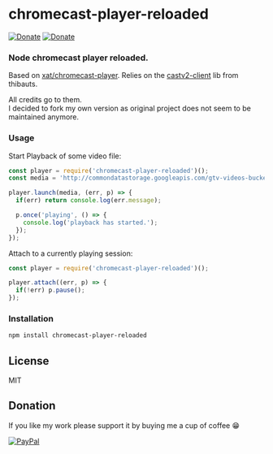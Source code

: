 # chromecast-player-reloaded
[![Donate](https://img.shields.io/badge/Donate-PayPal-blue.svg)](https://www.paypal.com/cgi-bin/webscr?cmd=_s-xclick&hosted_button_id=TFVDFD88KQ322)
[![Donate](https://img.shields.io/badge/Donate-PayPal.Me-lightgrey.svg)](https://www.paypal.me/Rafostar)

### Node chromecast player reloaded.
Based on [xat/chromecast-player](https://github.com/xat/chromecast-player).
Relies on the [castv2-client](https://github.com/thibauts/node-castv2-client) lib
from thibauts.

All credits go to them.<br>
I decided to fork my own version as original project does not seem to be maintained anymore.

### Usage
Start Playback of some video file:

```javascript
const player = require('chromecast-player-reloaded')();
const media = 'http://commondatastorage.googleapis.com/gtv-videos-bucket/ED_1280.mp4';

player.launch(media, (err, p) => {
  if(err) return console.log(err.message);

  p.once('playing', () => {
    console.log('playback has started.');
  });
});
```

Attach to a currently playing session:

```javascript
const player = require('chromecast-player-reloaded')();

player.attach((err, p) => {
  if(!err) p.pause();
});
```

### Installation

```bash
npm install chromecast-player-reloaded
```

## License
MIT

## Donation
If you like my work please support it by buying me a cup of coffee :grin:

[![PayPal](https://www.paypalobjects.com/en_US/i/btn/btn_donateCC_LG.gif)](https://www.paypal.com/cgi-bin/webscr?cmd=_s-xclick&hosted_button_id=TFVDFD88KQ322)
